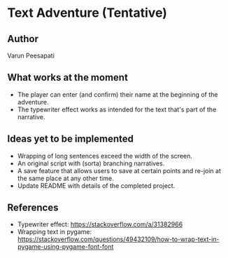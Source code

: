 # Text Adventure (Tentative)

## Author
Varun Peesapati

## What works at the moment
* The player can enter (and confirm) their name at the beginning of the adventure.
* The typewriter effect works as intended for the text that's part of the narrative.

## Ideas yet to be implemented
* Wrapping of long sentences exceed the width of the screen.
* An original script with (sorta) branching narratives.
* A save feature that allows users to save at certain points and re-join at the same place at any other time.
* Update README with details of the completed project.

## References
* Typewriter effect: https://stackoverflow.com/a/31382966
* Wrapping text in pygame: https://stackoverflow.com/questions/49432109/how-to-wrap-text-in-pygame-using-pygame-font-font